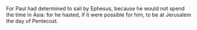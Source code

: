 For Paul had determined to sail by Ephesus, because he would not spend the time in Asia: for he hasted, if it were possible for him, to be at Jerusalem the day of Pentecost.
